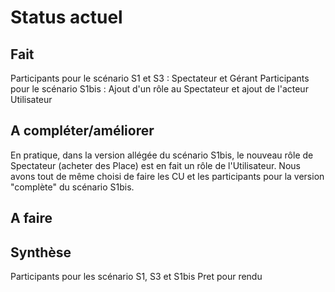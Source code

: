 Status actuel
=============

Fait
----
Participants pour le scénario S1 et S3 : Spectateur et Gérant
Participants pour le scénario S1bis : Ajout d'un rôle au Spectateur et ajout de l'acteur Utilisateur


A compléter/améliorer
---------------------
En pratique, dans la version allégée du scénario S1bis, le nouveau rôle de Spectateur (acheter des Place) 
est en fait un rôle de l'Utilisateur.
Nous avons tout de même choisi de faire les CU et les participants pour la version "complète" du scénario S1bis.


A faire
-------


Synthèse
--------
Participants pour les scénario S1, S3 et S1bis
Pret pour rendu


